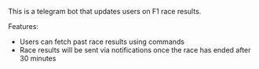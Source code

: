 This is a telegram bot that updates users on F1 race results.

Features:
- Users can fetch past race results using commands
- Race results will be sent via notifications once the race has ended after 30 minutes
